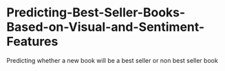 # Predicting-Best-Seller-Books-Based-on-Visual-and-Sentiment-Features
Predicting whether a new book will be a best seller or non best seller book

